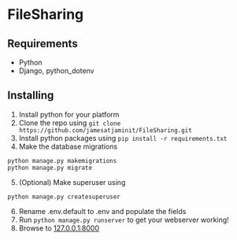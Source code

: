 # FileSharing
## Requirements
* Python
* Django, python_dotenv
## Installing
1) Install python for your platform
3) Clone the repo using ```git clone https://github.com/jamesatjaminit/FileSharing.git```
2) Install python packages using ```pip install -r requirements.txt```
4) Make the database migrations
```shell
python manage.py makemigrations
python manage.py migrate
```
5) (Optional) Make superuser using
```shell
python manage.py createsuperuser
```
6) Rename .env.default to .env and populate the fields
7) Run ```python manage.py runserver``` to get your webserver working!
8) Browse to [127.0.0.1:8000](http://127.0.0.1:8000)
